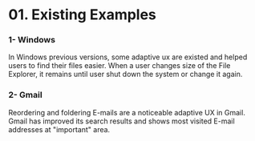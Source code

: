 # 01. Existing Examples


### 1- Windows
In Windows previous versions, some adaptive ux are existed and helped users to find their files easier. When a user changes size of the File Explorer, it remains until user shut down the system or change it again.



### 2- Gmail
Reordering and foldering E-mails are a noticeable adaptive UX in Gmail. Gmail has improved its search results and shows most visited E-mail addresses at "important" area.